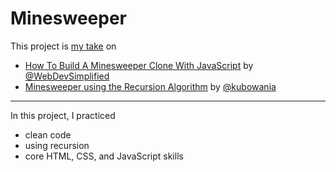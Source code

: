 # Minesweeper

This project is [my take](https://hashlog5.github.io/Minesweeper/) on

- [How To Build A Minesweeper Clone With JavaScript](https://youtu.be/kBMnD_aElCQ) by [@WebDevSimplified](https://github.com/WebDevSimplified/JavaScript-Simplified-Advanced-Projects/tree/main/15-minesweeper/before)
- [Minesweeper using the Recursion Algorithm](https://youtu.be/rxdGAKRndz8) by [@kubowania](https://github.com/kubowania/minesweeper)

---

In this project, I practiced

- clean code
- using recursion
- core HTML, CSS, and JavaScript skills
